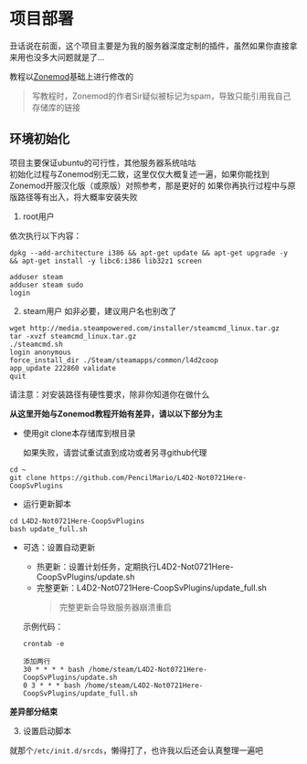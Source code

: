# 项目部署
丑话说在前面，这个项目主要是为我的服务器深度定制的插件，虽然如果你直接拿来用也没多大问题就是了...

教程以[Zonemod](https://github.com/PencilMario/L4D2-Competitive-Rework/tree/master/Dedicated%20Server%20Install%20Guide)基础上进行修改的

> 写教程时，Zonemod的作者Sir疑似被标记为spam，导致只能引用我自己存储库的链接

## 环境初始化

项目主要保证ubuntu的可行性，其他服务器系统咕咕    
初始化过程与Zonemod别无二致，这里仅仅大概复述一遍，如果你能找到Zonemod开服汉化版（或原版）对照参考，那是更好的
如果你再执行过程中与原版路径等有出入，将大概率安装失败

1. root用户

依次执行以下内容：
```
dpkg --add-architecture i386 && apt-get update && apt-get upgrade -y && apt-get install -y libc6:i386 lib32z1 screen

adduser steam
adduser steam sudo
login
```
2. steam用户
如非必要，建议用户名也别改了
```
wget http://media.steampowered.com/installer/steamcmd_linux.tar.gz
tar -xvzf steamcmd_linux.tar.gz
./steamcmd.sh
login anonymous
force_install_dir ./Steam/steamapps/common/l4d2coop
app_update 222860 validate
quit
```
请注意：对安装路径有硬性要求，除非你知道你在做什么

**从这里开始与Zonemod教程开始有差异，请以以下部分为主**

* 使用git clone本存储库到根目录
  
  如果失败，请尝试重试直到成功或者另寻github代理

```
cd ~
git clone https://github.com/PencilMario/L4D2-Not0721Here-CoopSvPlugins
```

* 运行更新脚本

```
cd L4D2-Not0721Here-CoopSvPlugins
bash update_full.sh
```

* 可选：设置自动更新

    * 热更新：设置计划任务，定期执行L4D2-Not0721Here-CoopSvPlugins/update.sh
    * 完整更新：L4D2-Not0721Here-CoopSvPlugins/update_full.sh
        > 完整更新会导致服务器崩溃重启

    示例代码：
    ```
    crontab -e

    添加两行
    30 * * * * bash /home/steam/L4D2-Not0721Here-CoopSvPlugins/update.sh
    0 3 * * * bash /home/steam/L4D2-Not0721Here-CoopSvPlugins/update_full.sh
    ```

**差异部分结束**

3. 设置启动脚本

就那个`/etc/init.d/srcds`，懒得打了，也许我以后还会认真整理一遍吧